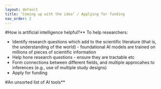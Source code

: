 ```yaml
---
layout: default
title: ‘Coming up with the idea’ / Applying for funding
nav_order: 2
---
```


#How is artificial intelligence helpful?**
To help researchers:
<ul>
<li>Identify research questions which add to the scientific literature (that is, the understanding of the world) - foundational AI models are trained on millions of pieces of scientific information  </li>
<li>Help hone research questions - ensure they are tractable etc</li>
<li>Form connections between different fields, and multiple approcahes to inferences (e.g., use of multiple study designs) </li>
<li>Apply for funding </li>
</ul>
  
#An unsorted list of AI tools**


